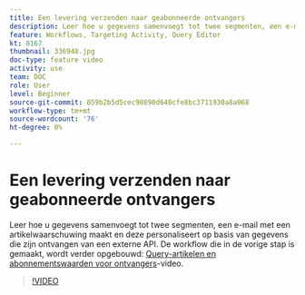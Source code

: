 ```yaml
---
title: Een levering verzenden naar geabonneerde ontvangers
description: Leer hoe u gegevens samenvoegt tot twee segmenten, een e-mail met een artikelwaarschuwing maakt en deze personaliseert op basis van gegevens die zijn ontvangen van een externe API.
feature: Workflows, Targeting Activity, Query Editor
kt: 8167
thumbnail: 336940.jpg
doc-type: feature video
activity: use
team: DOC
role: User
level: Beginner
source-git-commit: 059b2b5d5cec90890d640cfe8bc3711930a8a068
workflow-type: tm+mt
source-wordcount: '76'
ht-degree: 0%

---
```



# Een levering verzenden naar geabonneerde ontvangers

Leer hoe u gegevens samenvoegt tot twee segmenten, een e-mail met een artikelwaarschuwing maakt en deze personaliseert op basis van gegevens die zijn ontvangen van een externe API. De workflow die in de vorige stap is gemaakt, wordt verder opgebouwd: [Query-artikelen en abonnementswaarden voor ontvangers](/help/tutorial-use-soap-apis/query-articles-and-recipient-subscription-values.md)-video.

>[!VIDEO](https://video.tv.adobe.com/v/336904?quality=12)
